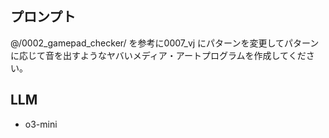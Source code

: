 ## プロンプト

@/0002_gamepad_checker/ を参考に0007_vj にパターンを変更してパターンに応じて音を出すようなヤバいメディア・アートプログラムを作成してください。

## LLM

- o3-mini
